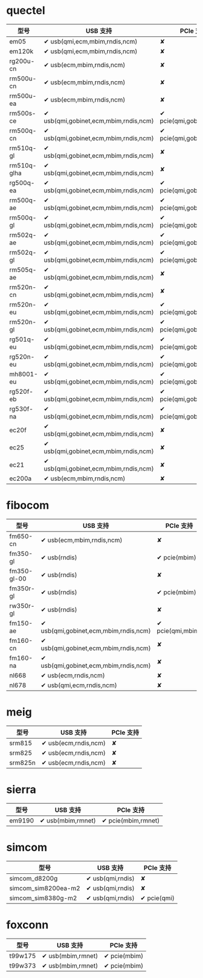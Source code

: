# quectel
型号 | USB 支持 | PCIe 支持
--- | --- | ---
em05 | ✔ usb(qmi,ecm,mbim,rndis,ncm) | ✘
em120k | ✔ usb(qmi,ecm,mbim,rndis,ncm) | ✘
rg200u-cn | ✔ usb(ecm,mbim,rndis,ncm) | ✘
rm500u-cn | ✔ usb(ecm,mbim,rndis,ncm) | ✘
rm500u-ea | ✔ usb(ecm,mbim,rndis,ncm) | ✘
rm500s-ce | ✔ usb(qmi,gobinet,ecm,mbim,rndis,ncm) | ✔ pcie(qmi,gobinet,mbim)
rm500q-cn | ✔ usb(qmi,gobinet,ecm,mbim,rndis,ncm) | ✔ pcie(qmi,gobinet,mbim)
rm510q-gl | ✔ usb(qmi,gobinet,ecm,mbim,rndis,ncm) | ✘
rm510q-glha | ✔ usb(qmi,gobinet,ecm,mbim,rndis,ncm) | ✘
rg500q-ea | ✔ usb(qmi,gobinet,ecm,mbim,rndis,ncm) | ✔ pcie(qmi,gobinet,mbim)
rm500q-ae | ✔ usb(qmi,gobinet,ecm,mbim,rndis,ncm) | ✔ pcie(qmi,gobinet,mbim)
rm500q-gl | ✔ usb(qmi,gobinet,ecm,mbim,rndis,ncm) | ✔ pcie(qmi,gobinet,mbim)
rm502q-ae | ✔ usb(qmi,gobinet,ecm,mbim,rndis,ncm) | ✔ pcie(qmi,gobinet,mbim)
rm502q-gl | ✔ usb(qmi,gobinet,ecm,mbim,rndis,ncm) | ✔ pcie(qmi,gobinet,mbim)
rm505q-ae | ✔ usb(qmi,gobinet,ecm,mbim,rndis,ncm) | ✘
rm520n-cn | ✔ usb(qmi,gobinet,ecm,mbim,rndis,ncm) | ✘
rm520n-eu | ✔ usb(qmi,gobinet,ecm,mbim,rndis,ncm) | ✔ pcie(qmi,gobinet,mbim)
rm520n-gl | ✔ usb(qmi,gobinet,ecm,mbim,rndis,ncm) | ✔ pcie(qmi,gobinet,mbim)
rg501q-eu | ✔ usb(qmi,gobinet,ecm,mbim,rndis,ncm) | ✔ pcie(qmi,gobinet,mbim)
rg520n-eu | ✔ usb(qmi,gobinet,ecm,mbim,rndis,ncm) | ✔ pcie(qmi,gobinet,mbim)
mh8001-eu | ✔ usb(qmi,gobinet,ecm,mbim,rndis,ncm) | ✔ pcie(qmi,gobinet,mbim)
rg520f-eb | ✔ usb(qmi,gobinet,ecm,mbim,rndis,ncm) | ✔ pcie(qmi,gobinet,mbim)
rg530f-na | ✔ usb(qmi,gobinet,ecm,mbim,rndis,ncm) | ✔ pcie(qmi,gobinet,mbim)
ec20f | ✔ usb(qmi,gobinet,ecm,mbim,rndis,ncm) | ✘
ec25 | ✔ usb(qmi,gobinet,ecm,mbim,rndis,ncm) | ✘
ec21 | ✔ usb(qmi,gobinet,ecm,mbim,rndis,ncm) | ✘
ec200a | ✔ usb(ecm,mbim,rndis,ncm) | ✘

# fibocom
型号 | USB 支持 | PCIe 支持
--- | --- | ---
fm650-cn | ✔ usb(ecm,mbim,rndis,ncm) | ✘
fm350-gl | ✔ usb(rndis) | ✔ pcie(mbim)
fm350-gl-00 | ✔ usb(rndis) | ✘
fm350r-gl | ✔ usb(rndis) | ✔ pcie(mbim)
rw350r-gl | ✔ usb(rndis) | ✘
fm150-ae | ✔ usb(qmi,gobinet,ecm,mbim,rndis,ncm) | ✔ pcie(qmi,mbim)
fm160-cn | ✔ usb(qmi,gobinet,ecm,mbim,rndis,ncm) | ✘
fm160-na | ✔ usb(qmi,gobinet,ecm,mbim,rndis,ncm) | ✘
nl668 | ✔ usb(ecm,rndis,ncm) | ✘
nl678 | ✔ usb(qmi,ecm,rndis,ncm) | ✘

# meig
型号 | USB 支持 | PCIe 支持
--- | --- | ---
srm815 | ✔ usb(ecm,rndis,ncm) | ✘
srm825 | ✔ usb(ecm,rndis,ncm) | ✘
srm825n | ✔ usb(ecm,rndis,ncm) | ✘

# sierra
型号 | USB 支持 | PCIe 支持
--- | --- | ---
em9190 | ✔ usb(mbim,rmnet) | ✔ pcie(mbim,rmnet)

# simcom
型号 | USB 支持 | PCIe 支持
--- | --- | ---
simcom_d8200g | ✔ usb(qmi,rndis) | ✘
simcom_sim8200ea-m2 | ✔ usb(qmi,rndis) | ✘
simcom_sim8380g-m2 | ✔ usb(qmi,rndis) | ✔ pcie(qmi)

# foxconn
型号 | USB 支持 | PCIe 支持
--- | --- | ---
t99w175 | ✔ usb(mbim,rmnet) | ✔ pcie(mbim)
t99w373 | ✔ usb(mbim,rmnet) | ✔ pcie(mbim)
